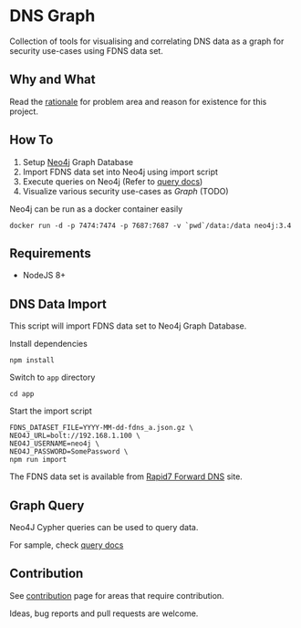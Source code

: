 # DNS Graph
Collection of tools for visualising and correlating DNS data as a graph for security use-cases using FDNS data set.

## Why and What

Read the [rationale](docs/rationale.md) for problem area and reason for existence for this project.

## How To

1. Setup [Neo4j](https://neo4j.com/) Graph Database
2. Import FDNS data set into Neo4j using import script
3. Execute queries on Neo4j (Refer to [query docs](docs/queries.md))
4. Visualize various security use-cases as *Graph* (TODO)

Neo4j can be run as a docker container easily

```
docker run -d -p 7474:7474 -p 7687:7687 -v `pwd`/data:/data neo4j:3.4
```

## Requirements

* NodeJS 8+

## DNS Data Import

This script will import FDNS data set to Neo4j Graph Database.

Install dependencies

```
npm install
```

Switch to `app` directory

```
cd app
```

Start the import script

```
FDNS_DATASET_FILE=YYYY-MM-dd-fdns_a.json.gz \
NEO4J_URL=bolt://192.168.1.100 \
NEO4J_USERNAME=neo4j \
NEO4J_PASSWORD=SomePassword \
npm run import
```

The FDNS data set is available from [Rapid7 Forward DNS](https://opendata.rapid7.com/sonar.fdns_v2/) site.

## Graph Query

Neo4J Cypher queries can be used to query data.

For sample, check [query docs](docs/queries.md)

## Contribution

See [contribution](docs/contribution.md) page for areas that require contribution.

Ideas, bug reports and pull requests are welcome.